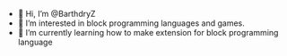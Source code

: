 - 👋 Hi, I’m @BarthdryZ
- 👀 I’m interested in block programming languages and games.
- 🌱 I’m currently learning how to make extension for block programming language

<!---
BarthdryZ/BarthdryZ is a ✨ special ✨ repository because its `README.md` (this file) appears on your GitHub profile.
You can click the Preview link to take a look at your changes.
--->
